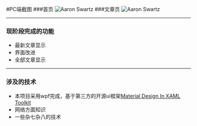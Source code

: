 #PC端截图
###首页
![Aaron Swartz](https://github.com/wslongchen/AnnHome/blob/master/WPF客户端/截图/index.png)
###文章页
![Aaron Swartz](https://github.com/wslongchen/AnnHome/blob/master/WPF客户端/截图/articles.png)

**********************************************************

### 现阶段完成的功能
+ 最新文章显示
+ 界面改进
+ 全部文章显示


**********************************************************
### 涉及的技术
+ 本项目采用wpf完成，基于第三方的开源ui框架[Material Design In XAML Toolkit](https://github.com/ButchersBoy/MaterialDesignInXamlToolkit)
+ 网络方面知识
+ 一些杂七杂八的技术

